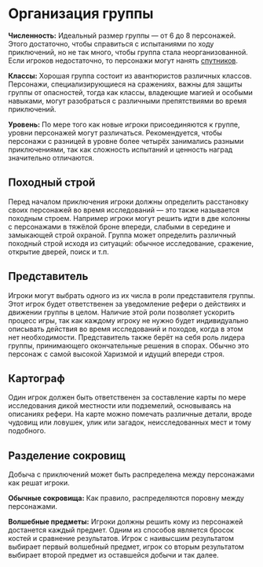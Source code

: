 # Организация группы

**Численность:** Идеальный размер группы — от 6 до 8 персонажей. Этого достаточно, чтобы справиться с испытаниями по ходу приключений, но не так много, чтобы группа стала неорганизованной. Если игроков недостаточно, то персонажи могут нанять [спутников](../../characters/hired-help/retainers).

**Классы:** Хорошая группа состоит из авантюристов различных классов. Персонажи, специализирующиеся на сражениях, важны для защиты группы от опасностей, тогда как классы, владеющие магией и особыми навыками, могут разобраться с различными препятствиями во время приключений.

**Уровень:** По мере того как новые игроки присоединяются к группе, уровни персонажей могут различаться. Рекомендуется, чтобы персонажи с разницей в уровне более четырёх занимались разными приключениями, так как сложность испытаний и ценность наград значительно отличаются.

## Походный строй

Перед началом приключения игроки должны определить расстановку своих персонажей во время исследований — это также называется походным строем. Например игроки могут решить идти в две колонны с персонажами в тяжёлой броне впереди, слабыми в середине и замыкающей строй охраной. Группа может определить различный походный строй исходя из ситуаций: обычное исследование, сражение, открытие дверей, поиск и т.п.

## Представитель

Игроки могут выбрать одного из их числа в роли представителя группы. Этот игрок будет ответственен за уведомление рефери о действиях и движении группы в целом. Наличие этой роли позволяет ускорить процесс игры, так как каждому игроку не нужно будет индивидуально описывать действия во время исследований и походов, когда в этом нет необходимости. Представитель также берёт на себя роль лидера группы, принимающего окончательные решения в спорах. Обычно это персонаж с самой высокой Харизмой и идущий впереди строя.

## Картограф

Один игрок должен быть ответственен за составление карты по мере исследования дикой местности или подземелий, основываясь на описаниях рефери. На карте можно помечать различные детали, вроде чудовищ или ловушек, улик или загадок, неисследованных мест и тому подобного.

## Разделение сокровищ

Добыча с приключений может быть распределена между персонажами как решат игроки.

**Обычные сокровища:** Как правило, распределяются поровну между персонажами.

**Волшебные предметы:** Игроки должны решить кому из персонажей достанется каждый предмет. Одним из способов является бросок костей и сравнение результатов. Игрок с наивысшим результатом выбирает первый волшебный предмет, игрок со вторым результатом выбирает второй предмет из оставшейся добычи и так далее.
